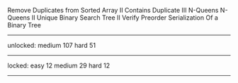 Remove Duplicates from Sorted Array II
Contains Duplicate III
N-Queens
N-Queens II
Unique Binary Search Tree II
Verify Preorder Serialization Of a Binary Tree

--------------

unlocked:
medium 107
hard   51

---------------

locked:
easy   12
medium 29
hard   12

---------------